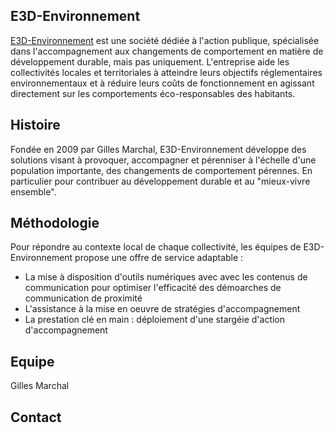 ## E3D-Environnement 

[E3D-Environnement](http://www.e3d-environnement.com/) est une société dédiée à l'action publique, spécialisée dans l'accompagnement aux changements de comportement en matière de développement durable, mais pas uniquement.
L'entreprise aide les collectivités locales et territoriales à atteindre leurs objectifs réglementaires environnementaux et à réduire leurs coûts de fonctionnement en agissant directement sur les comportements éco-responsables des habitants.

## Histoire 

Fondée en 2009 par Gilles Marchal, E3D-Environnement développe des solutions visant à provoquer, accompagner et pérenniser à l'échelle d'une population importante, des changements de comportement pérennes. En particulier pour contribuer au développement durable et au "mieux-vivre ensemble".

## Méthodologie  

Pour répondre au contexte local de chaque collectivité, les équipes de E3D-Environnement propose une offre de service adaptable : 
- La mise à disposition d'outils numériques avec avec les contenus de communication pour optimiser l'efficacité des démoarches de communication de proximité 
- L'assistance à la mise en oeuvre de stratégies d'accompagnement
- La prestation clé en main : déploiement d'une stargéie d'action d'accompagnement 



## Equipe 
Gilles Marchal 

## Contact 
